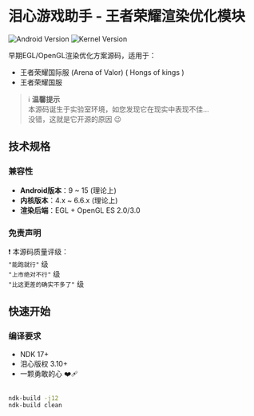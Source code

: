 # 泪心游戏助手 - 王者荣耀渲染优化模块

![Android Version](https://img.shields.io/badge/Android-9%E2%80%9315-brightgreen?style=flat-square)
![Kernel Version](https://img.shields.io/badge/Kernel-4%E2%80%936.6-blueviolet?style=flat-square)

早期EGL/OpenGL渲染优化方案源码，适用于：
- 王者荣耀国际服 (Arena of Valor)  ( Hongs  of kings ) 
- 王者荣耀国服 

> ℹ️ **温馨提示**  
> 本源码诞生于实验室环境，如您发现它在现实中表现不佳...  
> 没错，这就是它开源的原因 😉

## 技术规格

### 兼容性
- **Android版本**：9 ~ 15 (理论上)
- **内核版本**：4.x ~ 6.6.x (理论上)
- **渲染后端**：EGL + OpenGL ES 2.0/3.0

### 免责声明
❗ 本源码质量评级：  
`"能跑就行"` 级  
`"上市绝对不行"` 级  
`"比这更差的确实不多了"` 级

## 快速开始

### 编译要求
- NDK 17+
- 泪心版权 3.10+
- 一颗勇敢的心 ❤️‍🩹

```bash

ndk-build -j12
ndk-build clean